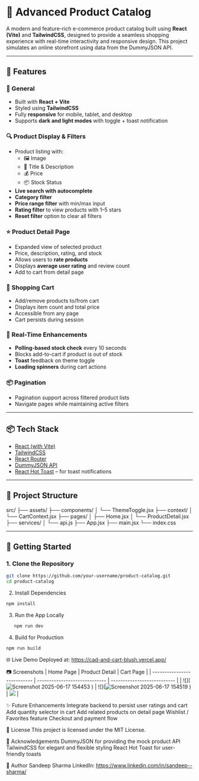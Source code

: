 # 🛒 Advanced Product Catalog

A modern and feature-rich e-commerce product catalog built using **React (Vite)** and **TailwindCSS**, designed to provide a seamless shopping experience with real-time interactivity and responsive design. This project simulates an online storefront using data from the DummyJSON API.

---

## 🚀 Features

### 🧭 General
- Built with **React + Vite**
- Styled using **TailwindCSS**
- Fully **responsive** for mobile, tablet, and desktop
- Supports **dark and light modes** with toggle + toast notification

### 🔍 Product Display & Filters
- Product listing with:
  - 🖼️ Image
  - 🧾 Title & Description
  - 💰 Price
  - 📦 Stock Status
- **Live search with autocomplete**
- **Category filter**
- **Price range filter** with min/max input
- **Rating filter** to view products with 1–5 stars
- **Reset filter** option to clear all filters

### ⭐ Product Detail Page
- Expanded view of selected product
- Price, description, rating, and stock
- Allows users to **rate products**
- Displays **average user rating** and review count
- Add to cart from detail page

### 🛒 Shopping Cart
- Add/remove products to/from cart
- Displays item count and total price
- Accessible from any page
- Cart persists during session

### 🔄 Real-Time Enhancements
- **Polling-based stock check** every 10 seconds
- Blocks add-to-cart if product is out of stock
- **Toast** feedback on theme toggle
- **Loading spinners** during cart actions

### 📦 Pagination
- Pagination support across filtered product lists
- Navigate pages while maintaining active filters

---

## 📦 Tech Stack

- [React (with Vite)](https://vitejs.dev/)
- [TailwindCSS](https://tailwindcss.com/)
- [React Router](https://reactrouter.com/)
- [DummyJSON API](https://dummyjson.com/)
- [React Hot Toast](https://react-hot-toast.com/) – for toast notifications

---

## 📁 Project Structure

src/
├── assets/
├── components/
│ └── ThemeToggle.jsx
├── context/
│ └── CartContext.jsx
├── pages/
│ ├── Home.jsx
│ └── ProductDetail.jsx
├── services/
│ └── api.js
├── App.jsx
├── main.jsx
└── index.css


---

## 🧪 Getting Started

### 1. Clone the Repository

```bash
git clone https://github.com/your-username/product-catalog.git
cd product-catalog
```
2. Install Dependencies
```bash
npm install
```
3. Run the App Locally
```bash
   npm run dev
```
4. Build for Production
```bash
npm run build
```
🌐 Live Demo
Deployed at: https://cad-and-cart-blush.vercel.app/

📷 Screenshots
| Home Page                   | Product Detail                | Cart Page                   |
| --------------------------- | ----------------------------- | --------------------------- |
| ![](![Screenshot 2025-06-17 154453](https://github.com/user-attachments/assets/a719a4f8-cbc8-410a-8658-60ffb873e222)
) | ![](![Screenshot 2025-06-17 154519](https://github.com/user-attachments/assets/0b088b54-ae35-4653-86ab-b45515fcb57f)
) | ![](![image](https://github.com/user-attachments/assets/f80a17fe-86a0-46e5-9602-18daecd09258)
) |


✨ Future Enhancements
      Integrate backend to persist user ratings and cart
      Add quantity selector in cart
      Add related products on detail page
      Wishlist / Favorites feature
      Checkout and payment flow

📜 License
      This project is licensed under the MIT License.

🙌 Acknowledgements
      DummyJSON for providing the mock product API
      TailwindCSS for elegant and flexible styling
      React Hot Toast for user-friendly toasts

👤 Author
Sandeep Sharma
LinkedIn: https://www.linkedin.com/in/sandeep--sharma/
